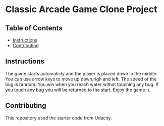 # Classic Arcade Game Clone Project

## Table of Contents

- [Instructions](#instructions)
- [Contributing](#contributing)

## Instructions

The game starts automaticly and the player is placed down in the middle.
You can use arrow keys to move up,down,righ and left.
The speed of the bug is random.
You win when you reach water withot touching any bug.
If you touch any bug you will be returned to the start.
Enjoy the game :).

## Contributing

This repository used the starter code from Udacity.

